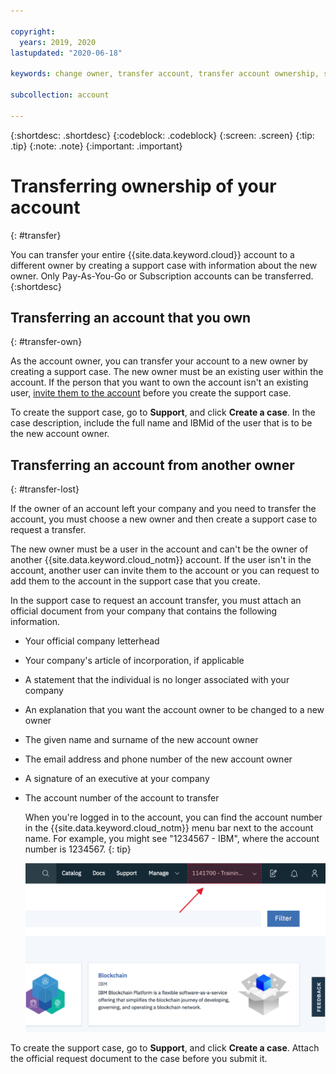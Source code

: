 ```yaml
---

copyright:
  years: 2019, 2020
lastupdated: "2020-06-18"

keywords: change owner, transfer account, transfer account ownership, switch owner, transfer owner

subcollection: account

---
```


{:shortdesc: .shortdesc}
{:codeblock: .codeblock}
{:screen: .screen}
{:tip: .tip}
{:note: .note}
{:important: .important}

# Transferring ownership of your account
{: #transfer}

<!--The translation for "Master Account" might need to be updated. Here is the feedback that we got: Master Account should be マスターアカウント(Master Account) in Japanese. It should not be "アカウントの所有者(A person who owns Account)" it is confusing.-->

You can transfer your entire {{site.data.keyword.cloud}} account to a different owner by creating a support case with information about the new owner. Only Pay-As-You-Go or Subscription accounts can be transferred.
{:shortdesc}

## Transferring an account that you own
{: #transfer-own}

As the account owner, you can transfer your account to a new owner by creating a support case. The new owner must be an existing user within the account. If the person that you want to own the account isn't an existing user, [invite them to the account](/docs/iam?topic=iam-iamuserinv) before you create the support case.

To create the support case, go to **Support**, and click **Create a case**. In the case description, include the full name and IBMid of the user that is to be the new account owner. 

## Transferring an account from another owner
{: #transfer-lost}

If the owner of an account left your company and you need to transfer the account, you must choose a new owner and then create a support case to request a transfer. 

The new owner must be a user in the account and can't be the owner of another {{site.data.keyword.cloud_notm}} account. If the user isn't in the account, another user can invite them to the account or you can request to add them to the account in the support case that you create.

In the support case to request an account transfer, you must attach an official document from your company that contains the following information.
- Your official company letterhead
- Your company's article of incorporation, if applicable
- A statement that the individual is no longer associated with your company
- An explanation that you want the account owner to be changed to a new owner
- The given name and surname of the new account owner
- The email address and phone number of the new account owner
- A signature of an executive at your company
- The account number of the account to transfer

   When you're logged in to the account, you can find the account number in the {{site.data.keyword.cloud_notm}} menu bar next to the account name. For example, you might see "1234567 - IBM", where the account number is 1234567.
   {: tip}

   ![A screen capture of the account selector in the console menu bar. The account selector displays the account name and account number, and you select the current account to display a list of other accounts that you can access.](images/account-faq.svg "The account selector displays the account name and account number, and you select the current account to display a list of other accounts that you can access.")

To create the support case, go to **Support**, and click **Create a case**. Attach the official request document to the case before you submit it.